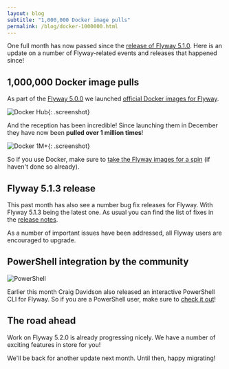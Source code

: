 ```yaml
---
layout: blog
subtitle: "1,000,000 Docker image pulls"
permalink: /blog/docker-1000000.html
---
```

One full month has now passed since the [release of Flyway 5.1.0](/blog/flyway-5.1.0). Here is an update on
a number of Flyway-related events and releases that happened since!

## 1,000,000 Docker image pulls

As part of the [Flyway 5.0.0](/blog/flyway-5.0.0) we launched [official Docker images for Flyway](https://hub.docker.com/r/boxfuse/flyway/).

![Docker Hub](/assets/posts/flyway-5.0.0/dockerhub.png){: .screenshot}

And the reception has been incredible! Since launching them in December they have now been **pulled over 1 million times**!

![Docker 1M+](/assets/posts/docker-1000000/docker-1m.png){: .screenshot}

So if you use Docker, make sure to [take the Flyway images for a spin](https://hub.docker.com/r/boxfuse/flyway/) (if haven't done so already). 

## Flyway 5.1.3 release

This past month has also see a number bug fix releases for Flyway. With Flyway 5.1.3 being the latest one. As usual you
can find the list of fixes in the [release notes](https://flywaydb.org/documentation/learnmore/releaseNotes#5.1.3).

As a number of important issues have been addressed, all Flyway users are encouraged to upgrade. 

## PowerShell integration by the community

![PowerShell](/assets/logos/powershell.svg)

Earlier this month Craig Davidson also released an interactive PowerShell CLI for Flyway. So if you are a PowerShell
user, make sure to [check it out](https://github.com/cdavid15/flyway-ps-cli)!

## The road ahead

Work on Flyway 5.2.0 is already progressing nicely. We have a number of exciting features in store for you!

We'll be back for another update next month. Until then, happy migrating!